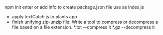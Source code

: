 npm init
enter or add info to create package.json file
use as index.js

- apply textCatch.js to plants app
- finish unifying zip-unzip file:
Write a tool to compress or decompress a file based on a file extension.
*.txt --compress it
*.gz --decompress it